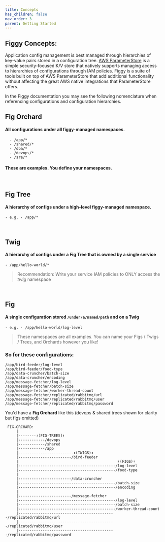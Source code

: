 ```yaml
---
title: Concepts
has_children: false
nav_order: 3
parent: Getting Started
---
```


## **Figgy Concepts**:

Application config management is best managed through hierarchies of key-value pairs stored in a configuration tree. 
[AWS ParameterStore](https://docs.aws.amazon.com/systems-manager/latest/userguide/systems-manager-parameter-store.html)
is a simple security-focused K/V store that natively supports managing access to hierarchies of 
configurations through IAM policies. Figgy is a suite of tools built on top of AWS ParameterStore that add
additional functionality without affecting the great AWS native integrations that ParameterStore offers.

In the Figgy documentation you may see the following nomenclature when referencing configurations and configuration 
hierarchies. 


## **Fig Orchard** 
#### All con**fig**urations under all figgy-managed namespaces. 
      - /app/*
      - /shared/*
      - /dba/*
      - /devops/*
      - /sre/*
      
#### These are examples. You define your namespaces.
      
<br/>

## Fig Tree
#### A hierarchy of configs under a high-level figgy-managed namespace.
    - e.g. - /app/*    
    
<br/>

## Twig
#### A hierarchy of configs under a **Fig Tree** that is owned by a single service
    - /app/hello-world/*
    
> Recommendation: Write your service IAM policies to ONLY access the *twig* namespace
    
<br/>

## Fig
#### A single con**fig**uration stored `/under/a/named/path` and on a **Twig**
    - e.g. - /app/hello-world/log-level
  
> These namespaces are all examples. You can name your Figs / Twigs / Trees, and Orchards however you like!

### So for these configurations:
    /app/bird-feeder/log-level
    /app/bird-feeder/food-type
    /app/data-cruncher/batch-size
    /app/data-cruncher/encoding
    /app/message-fetcher/log-level
    /app/message-fetcher/batch-size
    /app/message-fetcher/worker-thread-count
    /app/message-fetcher/replicated/rabbitmq/url
    /app/message-fetcher/replicated/rabbitmq/user
    /app/message-fetcher/replicated/rabbitmq/password
    

You'd have a **Fig Orchard** like this (devops & shared trees shown for clarity but figs omitted)
    
```
 FIG-ORCHARD:
     |
     |--------⬇(FIG-TREES)⬇
     |------------/devops
     |------------/shared
     |------------/app
     |-------------------------⬇(TWIGS)⬇
     |------------------------/bird-feeder
     |                                             ⬇(FIGS)⬇
     |--------------------------------------------/log-level
     |--------------------------------------------/food-type
     |
     |------------------------/data-cruncher
     |--------------------------------------------/batch-size
     |--------------------------------------------/encoding
     |
     |------------------------/message-fetcher
     |--------------------------------------------/log-level
     |--------------------------------------------/batch-size
     |--------------------------------------------/worker-thread-count
     |--------------------------------------------/replicated/rabbitmq/url
     |--------------------------------------------/replicated/rabbitmq/user
     |--------------------------------------------/replicated/rabbitmq/password

```